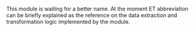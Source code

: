 This module is waiting for a better name. At the moment ET abbreviation can be briefly explained as the reference on the data extraction and transformation logic implemented by the module.